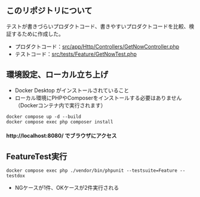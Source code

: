## このリポジトリについて
テストが書きづらいプロダクトコード、書きやすいプロダクトコードを比較、検証するために作成した。  
* プロダクトコード：[src/app/Http/Controllers/GetNowController.php](src/app/Http/Controllers/GetNowController.php)
* テストコード：[src/tests/Feature/GetNowTest.php](src/tests/Feature/GetNowTest.php)

## 環境設定、ローカル立ち上げ
* Docker Desktop がインストールされていること
* ローカル環境にPHPやComposerをインストールする必要はありません（Dockerコンテナ内で実行されます）
```
docker compose up -d --build
docker compose exec php composer install
```
#### http://localhost:8080/ でブラウザにアクセス

## FeatureTest実行
```
docker compose exec php ./vendor/bin/phpunit --testsuite=Feature --testdox
```
* NGケースが1件、OKケースが2件実行される
